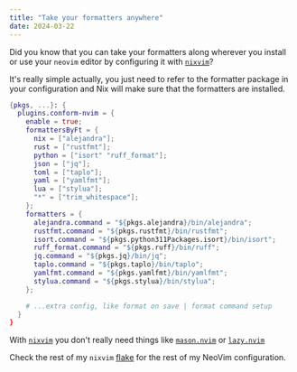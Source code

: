 ```yaml
---
title: "Take your formatters anywhere"
date: 2024-03-22
---
```

Did you know that you can take your formatters along wherever
you install or use your `neovim` editor by configuring it with [`nixvim`](https://github.com/nix-community/nixvim)?

It's really simple actually, you just need to refer to the formatter package
in your configuration and Nix will make sure that the formatters are installed.
```nix
{pkgs, ...}: {
  plugins.conform-nvim = {
    enable = true;
    formattersByFt = {
      nix = ["alejandra"];
      rust = ["rustfmt"];
      python = ["isort" "ruff_format"];
      json = ["jq"];
      toml = ["taplo"];
      yaml = ["yamlfmt"];
      lua = ["stylua"];
      "*" = ["trim_whitespace"];
    };
    formatters = {
      alejandra.command = "${pkgs.alejandra}/bin/alejandra";
      rustfmt.command = "${pkgs.rustfmt}/bin/rustfmt";
      isort.command = "${pkgs.python311Packages.isort}/bin/isort";
      ruff_format.command = "${pkgs.ruff}/bin/ruff";
      jq.command = "${pkgs.jq}/bin/jq";
      taplo.command = "${pkgs.taplo}/bin/taplo";
      yamlfmt.command = "${pkgs.yamlfmt}/bin/yamlfmt";
      stylua.command = "${pkgs.stylua}/bin/stylua";
    };

    # ...extra config, like format on save | format command setup
  }
}
```

With [`nixvim`](https://github.com/nix-community/nixvim) you don't really need things like
[`mason.nvim`](https://github.com/williamboman/mason.nvim) or
[`lazy.nvim`](https://github.com/folke/lazy.nvim)

Check the rest of my `nixvim` [flake](https://github.com/jonboh/nixvim) for the rest of my NeoVim configuration.


